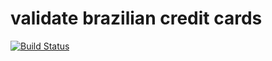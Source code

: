 # validate brazilian credit cards

[![Build Status](https://travis-ci.org/vinyvicente/credit-card-brands.svg?branch=master)](https://travis-ci.org/vinyvicente/credit-card-brands)

